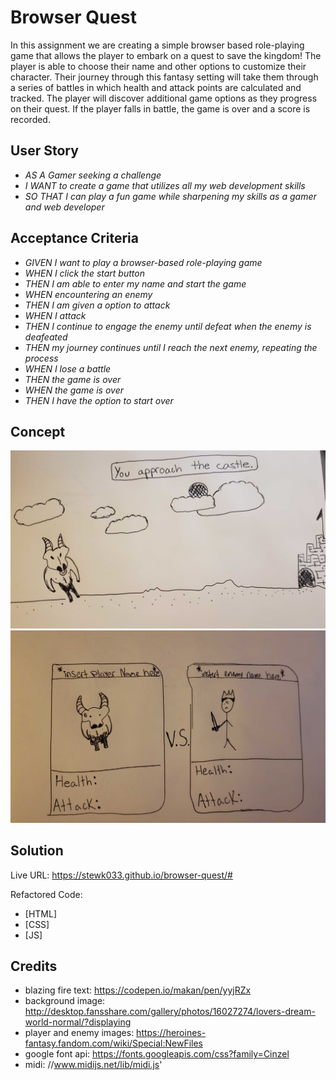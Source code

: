 # Browser Quest

In this assignment we are creating a simple browser based role-playing game that allows the player to embark on a quest to save the kingdom! The player is able to choose their name and other options to customize their character. Their journey through this fantasy setting will take them through a series of battles in which health and attack points are calculated and tracked. The player will discover additional game options as they progress on their quest. If the player falls in battle, the game is over and a score is recorded.

## User Story

* _AS A Gamer seeking a challenge_
* _I WANT to create a game that utilizes all my web development skills_
* _SO THAT I can play a fun game while sharpening my skills as a gamer and web developer_

## Acceptance Criteria

* _GIVEN I want to play a browser-based role-playing game_
* _WHEN I click the start button_
* _THEN I am able to enter my name and start the game_
* _WHEN encountering an enemy_
* _THEN I am given a option to attack_
* _WHEN I attack_
* _THEN I continue to engage the enemy until defeat_
_when the enemy is deafeated_
* _THEN my journey continues until I reach the next enemy, repeating the process_
* _WHEN I lose a battle_
* _THEN the game is over_
* _WHEN the game is over_
* _THEN I have the option to start over_

## Concept
![MOCKUP](https://github.com/stewk033/browser-quest/blob/main/assets/20210201_203228.jpg)
![MOCKUP](https://github.com/stewk033/browser-quest/blob/main/assets/20210201_221429.jpg)

## Solution

Live URL: https://stewk033.github.io/browser-quest/#

Refactored Code:
* [HTML] 
* [CSS] 
* [JS] 

## Credits
- blazing fire text: https://codepen.io/makan/pen/yyjRZx
- background image: http://desktop.fansshare.com/gallery/photos/16027274/lovers-dream-world-normal/?displaying
- player and enemy images: https://heroines-fantasy.fandom.com/wiki/Special:NewFiles
- google font api: https://fonts.googleapis.com/css?family=Cinzel
- midi: //www.midijs.net/lib/midi.js'


